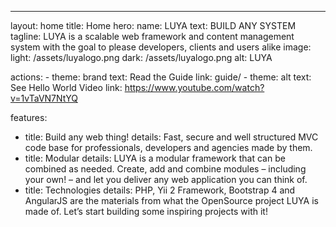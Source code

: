 ---
layout: home
title: Home
hero:
  name: LUYA
  text: BUILD ANY SYSTEM
  tagline: LUYA is a scalable web framework and content management system with the goal to please developers, clients and users alike
  image:
    light: /assets/luyalogo.png
    dark: /assets/luyalogo.png
    alt: LUYA

  actions:
    - theme: brand
      text: Read the Guide
      link: guide/
    - theme: alt
      text: See Hello World Video
      link: https://www.youtube.com/watch?v=1vTaVN7NtYQ

features:
  - title: Build any web thing!
    details: Fast, secure and well structured MVC code base for professionals, developers and agencies made by them.
  - title: Modular
    details: LUYA is a modular framework that can be combined as needed. Create, add and combine modules – including your own! – and let you deliver any web application you can think of.
  - title: Technologies
    details: PHP, Yii 2 Framework, Bootstrap 4 and AngularJS are the materials from what the OpenSource project LUYA is made of. Let’s start building some inspiring projects with it!
